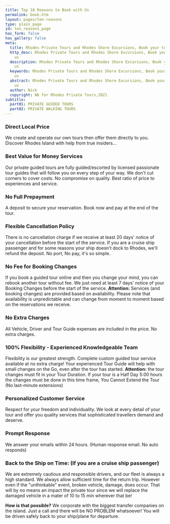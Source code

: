 ```yaml
---
title: Top 10 Reasons to Book with Us
permalink: book.htm
layout: pages/ten-reasons
type: plain_page
id: ten_reasons_page
has_form: false
has_gallery: false
meta:
  title: Rhodes Private Tours and Rhodes Shore Excursions, Book your tour with us
  http_desc: Rhodes Private Tours and Rhodes Shore Excursions, Book your tour with
    us
  description: Rhodes Private Tours and Rhodes Shore Excursions, Book your tour with
    us
  keywords: Rhodes Private Tours and Rhodes Shore Excursions, Book your tour with
    us
  abstract: Rhodes Private Tours and Rhodes Shore Excursions, Book your tour with
    us
  author: Nick
  copyright: NK for Rhodes Private Tours,2021
subtitle:
  part01: PRIVATE GUIDED TOURS
  part02: PRIVATE WALKING TOURS
---
```


### Direct Local Price

We create and operate our own tours then offer them directly to you. Discover Rhodes Island with help from true insiders...

### Best Value for Money Services

Our private guided tours are fully guided/escorted by licensed passionate tour guides that will follow you on every step of your way. We don't cut corners to cover costs. No compromise on quality. Best ratio of price to experiences and service.

### No Full Prepayment

A deposit to secure your reservation. Book now and pay at the end of the tour.

### Flexible Cancellation Policy

There is no cancellation charge if we receive at least 20 days' notice of your cancellation before the start of the service. If you are a cruise ship passenger and for some reasons your ship doesn't dock to Rhodes, we'll refund the deposit. No port, No pay, it's so simple.

### No Fee for Booking Changes

If you book a guided tour online and then you change your mind, you can rebook another tour without fee. We just need at least 7 days' notice of your Booking Changes before the start of the service. **Attention:** Services (and booking changes) are provided based on availability. Please note that availability is unpredictable and can change from moment to moment based on the reservations we receive.

### No Extra Charges

All Vehicle, Driver and Tour Guide expenses are included in the price. No extra charges.

### 100% Flexibility - Experienced Knowledgeable Team

Flexibility is our greatest strength. Complete custom guided tour service available at no extra charge! Your experienced Tour Guide will help with small changes on the Go, even after the tour has started. **Attention:** the tour changes must fit in your Tour Duration. If your tour is a Half Day 5:00 hours the changes must be done in this time frame, You Cannot Extend the Tour (No last-minute extensions)

### Personalized Customer Service

Respect for your freedom and individuality. We look at every detail of your tour and offer you quality services that sophisticated travellers demand and deserve.

### Prompt Response

We answer your emails within 24 hours. (Human response email. No auto responds)

### Back to the Ship on Time: (If you are a cruise ship passenger)

We are extremely cautious and responsible drivers, and our fleet is always a high standard. We always allow sufficient time for the return trip. However even if the "unthinkable" event, broken vehicle, damage, does occur. That will by no means an impact the private tour since we will replace the damaged vehicle in a mater of 10 to 15 min wherever that be!

**How is that possible?** We corporate with the biggest transfer companies on the island. Just a call and there will be NO PROBLEM whatsoever! You will be driven safely back to your ship/plane for departure.